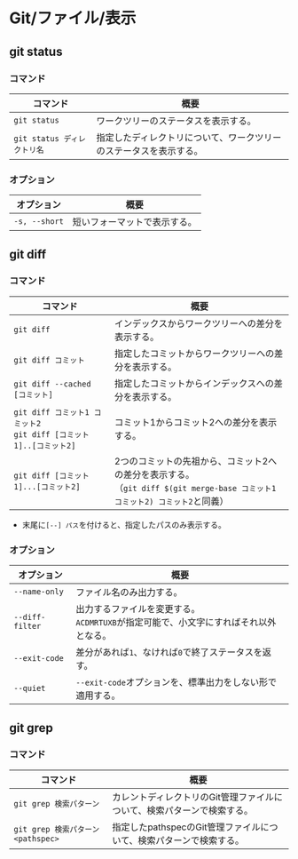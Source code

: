 # Git/ファイル/表示

## git status

### コマンド

| コマンド                    | 概要                                                         |
| --------------------------- | ------------------------------------------------------------ |
| `git status`                | ワークツリーのステータスを表示する。                         |
| `git status ディレクトリ名` | 指定したディレクトリについて、ワークツリーのステータスを表示する。 |

### オプション

| オプション    | 概要                         |
| ------------- | ---------------------------- |
| `-s, --short` | 短いフォーマットで表示する。 |

## git diff

### コマンド

| コマンド                                                     | 概要                                                         |
| ------------------------------------------------------------ | ------------------------------------------------------------ |
| `git diff`                                                   | インデックスからワークツリーへの差分を表示する。             |
| `git diff コミット`                                          | 指定したコミットからワークツリーへの差分を表示する。         |
| `git diff --cached [コミット]`                               | 指定したコミットからインデックスへの差分を表示する。         |
| `git diff コミット1 コミット2`<br />`git diff [コミット1]..[コミット2]` | コミット1からコミット2への差分を表示する。                   |
| `git diff [コミット1]...[コミット2]`                         | 2つのコミットの先祖から、コミット2への差分を表示する。<br />（`git diff $(git merge-base コミット1 コミット2) コミット2`と同義） |

- 末尾に`[--] パス`を付けると、指定したパスのみ表示する。

### オプション

| オプション      | 概要                                                         |
| --------------- | ------------------------------------------------------------ |
| `--name-only`   | ファイル名のみ出力する。                                     |
| `--diff-filter` | 出力するファイルを変更する。<br />`ACDMRTUXB`が指定可能で、小文字にすればそれ以外となる。 |
| `--exit-code`   | 差分があれば`1`、なければ`0`で終了ステータスを返す。         |
| `--quiet`       | `--exit-code`オプションを、標準出力をしない形で適用する。    |

## git grep

### コマンド

| コマンド                           | 概要                                                         |
| ---------------------------------- | ------------------------------------------------------------ |
| `git grep 検索パターン`            | カレントディレクトリのGit管理ファイルについて、検索パターンで検索する。 |
| `git grep 検索パターン <pathspec>` | 指定したpathspecのGit管理ファイルについて、検索パターンで検索する。 |
